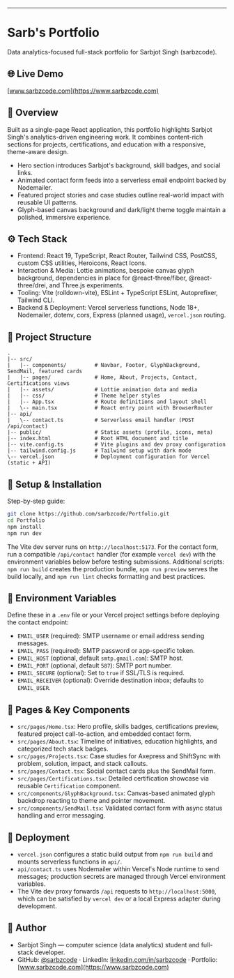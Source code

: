 ---
# Sarb's Portfolio  
Data analytics-focused full-stack portfolio for Sarbjot Singh (sarbzcode).

## 🌐 Live Demo
[www.sarbzcode.com](https://www.sarbzcode.com)

## 🧠 Overview
Built as a single-page React application, this portfolio highlights Sarbjot Singh's analytics-driven engineering work. It combines content-rich sections for projects, certifications, and education with a responsive, theme-aware design.
- Hero section introduces Sarbjot's background, skill badges, and social links.
- Animated contact form feeds into a serverless email endpoint backed by Nodemailer.
- Featured project stories and case studies outline real-world impact with reusable UI patterns.
- Glyph-based canvas background and dark/light theme toggle maintain a polished, immersive experience.

## ⚙️ Tech Stack
- Frontend: React 19, TypeScript, React Router, Tailwind CSS, PostCSS, custom CSS utilities, Heroicons, React Icons.
- Interaction & Media: Lottie animations, bespoke canvas glyph background, dependencies in place for @react-three/fiber, @react-three/drei, and Three.js experiments.
- Tooling: Vite (rolldown-vite), ESLint + TypeScript ESLint, Autoprefixer, Tailwind CLI.
- Backend & Deployment: Vercel serverless functions, Node 18+, Nodemailer, dotenv, cors, Express (planned usage), `vercel.json` routing.

## 📂 Project Structure
```
.
|-- src/
|   |-- components/         # Navbar, Footer, GlyphBackground, SendMail, featured cards
|   |-- pages/              # Home, About, Projects, Contact, Certifications views
|   |-- assets/             # Lottie animation data and media
|   |-- css/                # Theme helper styles
|   |-- App.tsx             # Route definitions and layout shell
|   \-- main.tsx            # React entry point with BrowserRouter
|-- api/
|   \-- contact.ts          # Serverless email handler (POST /api/contact)
|-- public/                 # Static assets (profile, icons, meta)
|-- index.html              # Root HTML document and title
|-- vite.config.ts          # Vite plugins and dev proxy configuration
|-- tailwind.config.js      # Tailwind setup with dark mode
\-- vercel.json             # Deployment configuration for Vercel (static + API)
```

## 🚀 Setup & Installation
Step-by-step guide:
```bash
git clone https://github.com/sarbzcode/Portfolio.git
cd Portfolio
npm install
npm run dev
```
The Vite dev server runs on `http://localhost:5173`. For the contact form, run a compatible `/api/contact` handler (for example `vercel dev`) with the environment variables below before testing submissions. Additional scripts: `npm run build` creates the production bundle, `npm run preview` serves the build locally, and `npm run lint` checks formatting and best practices.

## 🔑 Environment Variables
Define these in a `.env` file or your Vercel project settings before deploying the contact endpoint:
- `EMAIL_USER` (required): SMTP username or email address sending messages.
- `EMAIL_PASS` (required): SMTP password or app-specific token.
- `EMAIL_HOST` (optional, default `smtp.gmail.com`): SMTP host.
- `EMAIL_PORT` (optional, default `587`): SMTP port number.
- `EMAIL_SECURE` (optional): Set to `true` if SSL/TLS is required.
- `EMAIL_RECEIVER` (optional): Override destination inbox; defaults to `EMAIL_USER`.

## 🧭 Pages & Key Components
- `src/pages/Home.tsx`: Hero profile, skills badges, certifications preview, featured project call-to-action, and embedded contact form.
- `src/pages/About.tsx`: Timeline of initiatives, education highlights, and categorized tech stack badges.
- `src/pages/Projects.tsx`: Case studies for Axepress and ShiftSync with problem, solution, impact, and stack callouts.
- `src/pages/Contact.tsx`: Social contact cards plus the SendMail form.
- `src/pages/Certifications.tsx`: Detailed certification showcase via reusable `Certification` component.
- `src/components/GlyphBackground.tsx`: Canvas-based animated glyph backdrop reacting to theme and pointer movement.
- `src/components/SendMail.tsx`: Validated contact form with async status handling and error messaging.

## 🚢 Deployment
- `vercel.json` configures a static build output from `npm run build` and mounts serverless functions in `api/`.
- `api/contact.ts` uses Nodemailer within Vercel's Node runtime to send messages; production secrets are managed through Vercel environment variables.
- The Vite dev proxy forwards `/api` requests to `http://localhost:5000`, which can be satisfied by `vercel dev` or a local Express adapter during development.

## 👤 Author
- Sarbjot Singh — computer science (data analytics) student and full-stack developer.
- GitHub: [@sarbzcode](https://github.com/sarbzcode) · LinkedIn: [linkedin.com/in/sarbzcode](https://www.linkedin.com/in/sarbzcode/) · Portfolio: [www.sarbzcode.com](https://www.sarbzcode.com)
